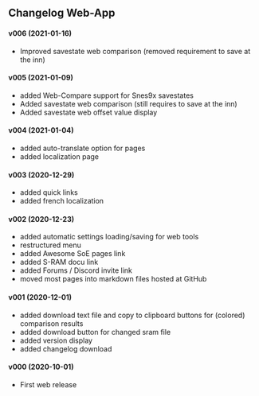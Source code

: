﻿## Changelog Web-App

#### v006 (2021-01-16)
* Improved savestate web comparison (removed requirement to save at the inn)

#### v005 (2021-01-09)
* added Web-Compare support for Snes9x savestates
* Added savestate web comparison (still requires to save at the inn)
* Added savestate web offset value display

#### v004 (2021-01-04)
* added auto-translate option for pages
* added localization page

#### v003 (2020-12-29)
* added quick links
* added french localization

#### v002 (2020-12-23)
* added automatic settings loading/saving for web tools
* restructured menu
* added Awesome SoE pages link
* added S-RAM docu link
* added Forums / Discord invite link
* moved most pages into markdown files hosted at GitHub

#### v001 (2020-12-01)
* added download text file and copy to clipboard buttons for (colored) comparison results
* added download button for changed sram file
* added version display
* added changelog download

#### v000 (2020-10-01)
* First web release